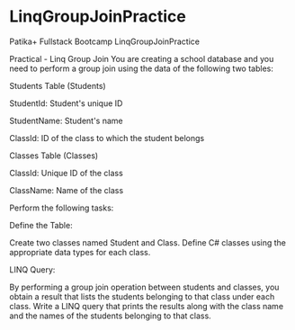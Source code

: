 # LinqGroupJoinPractice
Patika+ Fullstack Bootcamp LinqGroupJoinPractice

Practical - Linq Group Join 
You are creating a school database and you need to perform a group join using the data of the following two tables:

Students Table (Students)

StudentId: Student's unique ID

StudentName: Student's name

ClassId: ID of the class to which the student belongs

Classes Table (Classes)

ClassId: Unique ID of the class

ClassName: Name of the class

Perform the following tasks:

Define the Table:

Create two classes named Student and Class. Define C# classes using the appropriate data types for each class.

LINQ Query:

By performing a group join operation between students and classes, you obtain a result that lists the students belonging to that class under each class. Write a LINQ query that prints the results along with the class name and the names of the students belonging to that class.
